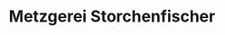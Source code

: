---
title: "Metzgerei Storchenfischer"
url: /gunzenhausen/metzgerei-storchenfischer/
shop: Metzgerei
---
